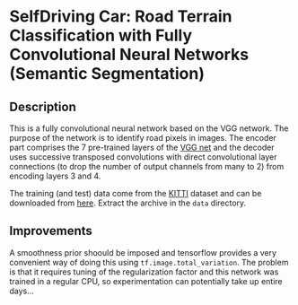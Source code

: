 # SelfDriving Car: Road Terrain Classification with Fully Convolutional Neural Networks (Semantic Segmentation)

## Description
This is a fully convolutional neural network based on the VGG network. The purpose of the network is to identify road pixels in images. The encoder part comprises the 7 pre-trained layers of the [VGG net](https://arxiv.org/pdf/1409.1556.pdf) and the decoder  uses successive transposed convolutions with direct convolutional layer connections (to drop the number of output channels from many to 2) from encoding layers 3 and 4. 

The training (and test) data come from the [KITTI](http://www.cvlibs.net/datasets/kitti/eval_road.php) dataset and can be downloaded from [here](http://www.cvlibs.net/download.php?file=data_road.zip). Extract the archive in the `data` directory.

## Improvements
A smoothness prior shoould be imposed and tensorflow provides a very convenient way of doing this using `tf.image.total_variation`. The problem is that it requires tuning of the regularization factor and this network was trained in a regular CPU, so experimentation can potentially take up entire days...
